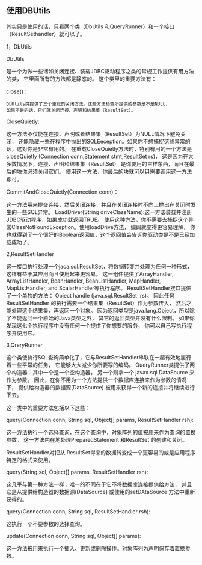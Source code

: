 ## 使用DBUtils
其实只是使用的话，只看两个类（DbUtils 和QueryRunner）和一个接口（ResultSethandler）就可以了。

1，DbUtils

DbUtils	

是一个为做一些诸如关闭连接、装载JDBC驱动程序之类的常规工作提供有用方法的类，
它里面所有的方法都是静态的。
这个类里的重要方法有：

close()：

    DbUtils类提供了三个重载的关闭方法。这些方法检查所提供的参数是不是NULL，
    如果不是的话，它们就关闭连接、声明和结果集（ResultSet）。
	
CloseQuietly:

这一方法不仅能在连接、声明或者结果集（ResultSet）为NULL情况下避免关闭，
还能隐藏一些在程序中抛出的SQLEeception。如果你不想捕捉这些异常的话，这对你是非常有用的。
在重载CloseQuietly方法时，特别有用的一个方法是closeQuietly
(Connection conn,Statement stmt,ResultSet rs)，
这是因为在大多数情况下，连接、声明和结果集（ResultSet）
是你要用的三样东西，而且在最后的块你必须关闭它们。
使用这一方法，你最后的块就可以只需要调用这一方法即可。

CommitAndCloseQuietly(Connection conn)：

这一方法用来提交连接，然后关闭连接，并且在关闭连接时不向上抛出在关闭时发生的一些SQL异常。
LoadDriver(String driveClassName):这一方法装载并注册JDBC驱动程序，如果成功就返回TRUE。
使用这种方法，你不需要去捕捉这个异常ClassNotFoundException。使用loadDrive方法，
编码就变得更容易理解，
你也就得到了一个很好的Boolean返回值，这个返回值会告诉你驱动类是不是已经加载成功了。

2,ResultSetHandler

这一接口执行处理一个jaca.sql.ResultSet，将数据转变并处理为任何一种形式，
这样有益于其应用而且使用起来更容易。
这一组件提供了ArrayHandler, 
ArrayListHandler, BeanHandler, BeanListHandler, MapHandler, MapListHandler,
 and ScalarHandler等执行程序。
ResultSetHandler接口提供了一个单独的方法：
Object handle (java.sql.ResultSet .rs)。
因此任何ResultSetHandler 的执行需要一个结果集（ResultSet）作为参数传入，
然后才能处理这个结果集，再返回一个对象。
因为返回类型是java.lang.Object，所以除了不能返回一个原始的Java类型之外，
其它的返回类型并没有什么限制。
如果你发现这七个执行程序中没有任何一个提供了你想要的服务，
你可以自己写执行程序并使用它。

3,QreryRunner

这个类使执行SQL查询简单化了，它与ResultSetHandler串联在一起有效地履行着一些平常的任务，
它能够大大减少你所要写的编码。
QueryRunner类提供了两个构造器：其中一个是一个空构造器，
另一个则拿一个 javax.sql.DataSource 来作为参数。
因此，在你不用为一个方法提供一个数据库连接来作为参数的情况下，
提供给构造器的数据源(DataSource) 被用来获得一个新的连接并将继续进行下去。
 
这一类中的重要方法包括以下这些：

query(Connection conn, String sql, Object[] params, ResultSetHandler rsh):

这一方法执行一个选择查询，在这个查询中，对象阵列的值被用来作为查询的置换参数。
这一方法内在地处理PreparedStatement 和ResultSet  的创建和关闭。

ResultSetHandler对把从 ResultSet得来的数据转变成一个更容易的或是应用程序特定的格式来使用。

query(String sql, Object[] params, ResultSetHandler rsh):

这几乎与第一种方法一样；唯一的不同在于它不将数据库连接提供给方法，
并且它是从提供给构造器的数据源(DataSource) 或使用的setDAtaSource 方法中重新获得的。

query(Connection conn, String sql, ResultSetHandler rsh):

这执行一个不要参数的选择查询。

update(Connection conn, String sql, Object[] params):

这一方法被用来执行一个插入、更新或删除操作。对象阵列为声明保存着置换参数。